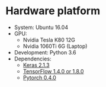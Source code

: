 # Hardware platform
- System: Ubuntu 16.04
- GPU: 
  - Nvidia Tesla K80 12G
  - Nvidia 1060Ti 6G (Laptop)
- Development: Python 3.6
- Dependencies:
  - [Keras 2.1.3](https://keras.io/)
  - [TensorFlow 1.4.0 or 1.8.0](http://tensorflow.org/)
  - [Pytorch 0.4.0](http://pytorch.org)
